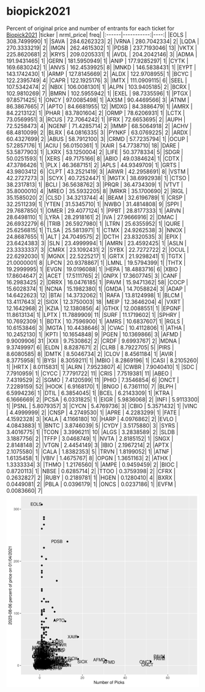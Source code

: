 # biopick2021
Percent of original price and number of entrants for each ticket for [Biopick2021](https://twitter.com/hashtag/Biopick2021)
|ticker |  nrml_price| freq|
|:------|-----------:|----:|
|EOLS   | 308.7499990|    1|
|SAVA   | 284.6262323|    2|
|VRNA   | 280.7042334|    2|
|LQDA   | 270.3333219|    2|
|IMGN   | 262.4615302|    1|
|PDSB   | 237.7193046|   13|
|VKTX   | 225.8620681|    2|
|KRYS   | 209.0205331|    1|
|AVDL   | 204.2042146|    3|
|ADMA   | 191.9431465|    1|
|GERN   | 181.5950949|    1|
|ANIP   | 177.9285297|    1|
|CYTK   | 169.6830242|    1|
|ANVS   | 162.4539925|    8|
|MNKD   | 146.5838431|    1|
|EYPT   | 143.1742430|    1|
|ARMP   | 127.8145669|    2|
|ALDX   | 122.9708955|    1|
|BCYC   | 122.2395749|    4|
|CAPR   | 122.1925176|    3|
|IMTX   | 111.0909115|    6|
|SEEL   | 107.5342474|    2|
|NBIX   | 106.0081301|    1|
|ALPN   | 103.9405185|    2|
|BCRX   | 102.9810269|    7|
|BMRN   | 102.5955942|    1|
|EXEL   |  98.7335596|    1|
|PTGX   |  97.8571425|    1|
|ONCY   |  97.0085498|    1|
|AXSM   |  90.4469566|    3|
|ATNM   |  86.3867665|    7|
|APTO   |  84.6681955|   12|
|MDXG   |  84.3886479|    1|
|AMRX   |  84.2213122|    1|
|PHAR   |  83.7801604|    2|
|ORMP   |  78.6206931|    1|
|LCTX   |  73.0569951|    3|
|RCUS   |  72.7064242|    1|
|IFRX   |  72.6653695|    2|
|AUPH   |  72.5258473|    4|
|NGENF  |  71.4285714|    2|
|IMMP   |  68.5064918|    2|
|ACHV   |  68.4810099|    2|
|BLRX   |  64.0816335|    3|
|PYNKF  |  63.0769225|    2|
|ARDX   |  60.4327699|    2|
|ABUS   |  58.7912100|    3|
|CRMD   |  57.7235794|    1|
|OCUP   |  57.2857176|    1|
|ACIU   |  56.0150361|    1|
|XAIR   |  54.7738710|   18|
|DARE   |  53.5877903|    1|
|LXRX   |  53.1250004|    2|
|LIFE   |  50.3778334|    5|
|SDGR   |  50.0251593|    1|
|XERS   |  49.7175166|    8|
|ABIO   |  49.0384624|    1|
|CDTX   |  47.3786426|    1|
|PLX    |  46.3687151|    2|
|APLS   |  44.9349709|    1|
|GRTS   |  43.9803412|    6|
|CLPT   |  43.2521419|    3|
|ARWR   |  42.2958691|    8|
|VSTM   |  42.2727273|    3|
|SCYX   |  40.7252447|    1|
|MGTX   |  38.6992938|    1|
|CTSO   |  38.2317813|    1|
|BCLI   |  36.5638762|    3|
|PRQR   |  36.4734309|    1|
|VTVT   |  35.8000010|    4|
|MREO   |  35.5932205|    8|
|MRKR   |  35.1700690|    2|
|RIGL   |  35.1585020|    2|
|CLSD   |  34.3213744|    4|
|BEAM   |  32.6196789|    1|
|CRSP   |  32.2511239|    1|
|YTEN   |  31.5345710|    1|
|NWBO   |  31.4814808|    9|
|SPPI   |  29.7687850|    1|
|OMER   |  29.4077124|    1|
|PPBT   |  28.8177333|    1|
|ARVN   |  28.6498110|    1|
|LYRA   |  28.2918161|    2|
|IVA    |  27.9666916|    2|
|DMAC   |  26.6932279|    6|
|TRIB   |  26.5927980|    1|
|LTRN   |  25.6355952|    1|
|QURE   |  25.6256815|    1|
|TLSA   |  25.5813971|    1|
|CTMX   |  24.9262538|    3|
|NNOX   |  24.8687655|    1|
|ALT    |  24.7049575|    2|
|DCTH   |  23.8320535|    3|
|EPIX   |  23.6424383|    3|
|SLN    |  23.4999994|    1|
|AMRN   |  23.4592425|    1|
|ASLN   |  23.3333337|    3|
|CMRX   |  23.1092431|    2|
|SYBX   |  22.7272722|    2|
|OCUL   |  22.6292030|    1|
|MGNX   |  22.5225217|    1|
|GRTX   |  21.9298241|    1|
|TGTX   |  21.0000001|    8|
|LPCN   |  20.9378867|    1|
|LMNL   |  19.5794399|    1|
|THTX   |  19.2999995|    1|
|EVGN   |  19.0196088|    1|
|HEPA   |  18.4883716|    6|
|XBIO   |  17.8604647|    2|
|ACET   |  17.5111765|    2|
|GNPX   |  17.3607745|    3|
|CANF   |  16.2983425|    2|
|DRRX   |  16.0476185|    1|
|PAVM   |  15.9471362|   58|
|COCP   |  15.6028374|    1|
|NCNA   |  15.1982380|    1|
|GMDA   |  14.7058824|    3|
|ADAP   |  14.6422623|   12|
|BTAI   |  14.3732062|    1|
|RAFA   |  13.8124998|    1|
|BLCM   |  13.4117643|    2|
|SIOX   |  12.3750003|   18|
|MEIP   |  12.3646204|    4|
|VXRT   |  12.1642968|    2|
|KZIA   |  12.1380856|    4|
|GTHX   |  12.0088551|    1|
|EPGNF  |  11.8613134|    1|
|LPTX   |  11.7889909|   11|
|SURF   |  11.1719602|    1|
|SPHRY  |  10.7692309|    1|
|BDTX   |  10.7596900|    1|
|AMRS   |  10.6837607|    1|
|RGLS   |  10.6153846|    3|
|MGTA   |  10.4438646|    3|
|CVAC   |  10.4112806|    1|
|ATHA   |  10.2452130|    1|
|KPTI   |  10.1654848|    9|
|PGEN   |  10.1369866|    3|
|AFMD   |   9.9009906|   31|
|XXII   |   9.7530862|    2|
|CRDF   |   9.6993767|    2|
|MDNA   |   9.3749997|    6|
|ELDN   |   8.8287671|    2|
|CLRB   |   8.7922705|    5|
|PIRS   |   8.6080585|    8|
|DMTK   |   8.5046734|    2|
|CLOV   |   8.4561184|    1|
|AVIR   |   8.3775958|    1|
|BYSI   |   8.3059211|    1|
|MBIO   |   8.2869196|    1|
|CASI   |   8.2105260|    1|
|HRTX   |   8.0115831|    1|
|ALRN   |   7.9523807|    4|
|CWBR   |   7.9040410|    1|
|SDC    |   7.7910959|    1|
|CYCC   |   7.7791722|   11|
|CRIS   |   7.7519381|   11|
|ABEO   |   7.4319529|    2|
|SGMO   |   7.4120599|   11|
|PHIO   |   7.3546854|    6|
|ONCT   |   7.2289159|   52|
|HOOK   |   6.9168170|    1|
|BNGO   |   6.7361110|    7|
|BLPH   |   6.5994236|    1|
|DTIL   |   6.3854045|    1|
|BCEL   |   6.2143309|    1|
|KTRA   |   6.1666669|    2|
|PCSA   |   6.0331825|    1|
|EIGR   |   5.9836068|    2|
|INFI   |   5.9113300|    1|
|PSNL   |   5.8079357|    3|
|CYCN   |   5.4769736|    3|
|CBIO   |   5.3571432|    1|
|VINC   |   4.4999999|    2|
|CNSP   |   4.2749530|    1|
|APRE   |   4.2283299|    1|
|FATE   |   4.1592328|    3|
|KALA   |   4.1166180|   10|
|HARP   |   4.0976862|    2|
|EVLO   |   4.0843883|    1|
|BNTC   |   3.8746039|    5|
|CYDY   |   3.5175880|    3|
|SYRS   |   3.4016775|    1|
|TCON   |   3.3996211|   10|
|ALGS   |   3.2838589|    2|
|SLDB   |   3.1887756|    2|
|TFFP   |   3.0468749|    1|
|NVTA   |   2.8185152|    1|
|SNGX   |   2.8148148|    2|
|VTGN   |   2.4454149|    3|
|IBIO   |   2.1967214|    2|
|APTX   |   2.1075580|    1|
|CALA   |   1.8382353|    5|
|TRVN   |   1.8199052|    1|
|ATNF   |   1.6135458|    1|
|VBIV   |   1.4675767|    8|
|OPGN   |   1.3651163|    2|
|ATHX   |   1.3333334|    3|
|THMO   |   1.2176560|    1|
|AMPE   |   0.9459459|    2|
|BIOC   |   0.8720113|    1|
|NBSE   |   0.6285714|    2|
|TTOO   |   0.3759398|    2|
|CFRX   |   0.2632827|    2|
|RUBY   |   0.2189781|    1|
|HGEN   |   0.1280410|    4|
|BXRX   |   0.0449081|    2|
|PBLA   |   0.0396179|    1|
|ONCS   |   0.0237186|    1|
|EVFM   |   0.0083660|    7|
![retvspicks](biopicks.png?raw=true)
